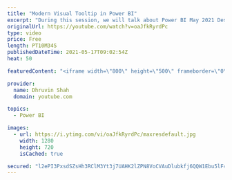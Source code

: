 ```yaml
---
title: "Modern Visual Tooltip in Power BI"
excerpt: "During this session, we will talk about Power BI May 2021 Desktop Update. Microsoft recently introduced new modern visual tooltips in Power BI. The feature is in Preview at this moment. So, now let’s explore Modern Visual Tooltip in Power BI.   Form Modern Tooltip in Power BI, first we need to enable"
originalUrl: https://youtube.com/watch?v=oaJfkRyrdPc
type: video
price: Free
length: PT10M34S
publishedDateTime: 2021-05-17T09:02:54Z
heat: 50

featuredContent: "<iframe width=\"800\" height=\"500\" frameborder=\"0\" src=\"https://www.youtube.com/embed/oaJfkRyrdPc\" allow=\"accelerometer; autoplay; encrypted-media; gyroscope; picture-in-picture\" allowfullscreen></iframe>"

provider:
  name: Dhruvin Shah
  domain: youtube.com

topics:
  - Power BI

images:
  - url: https://i.ytimg.com/vi/oaJfkRyrdPc/maxresdefault.jpg
    width: 1280
    height: 720
    isCached: true

secured: "l2ePI3PxsdSZsHh3RClM3Yt3j7UAHK2lZPN8VoCVAuDlubkfj6QQW1Ebu5lF4PXFYmLG41i2cK0EERy6r/bZYl7JGtvc9WaluLMmqJ3Xirhjj9t7AAbWVTryVwsrsIGUd2Z9OHRlIbBTGJ9L6pasoaNJ83IoIycQlqqGEP8Ts5UUUzLk5C/YHJUj48cmYTrxxLmDU5JDW0fIXiPWNQ/KMjF1DnwagHeKic227dLUx3Cpke700ke4XDsb6DaYfATgHXHycK3rNiNHvd71T1DBSXFbpEWWr9Qj3A6yy2vXALMhrZ3GRlD1UiLxL1W4rsO6EvMudXUFXwX5aNSm+6mhK4nMwWxeUkU/h4OLji+6n6CkYjGa0WVzGi66ZO3xTguBO4fK1aPQLp/ud6+jSgEoVq0VzRmcd46Mh4+gcaFS1NQ=;Xf6I2BUivpiqWrxhVIBRhQ=="
---
```


